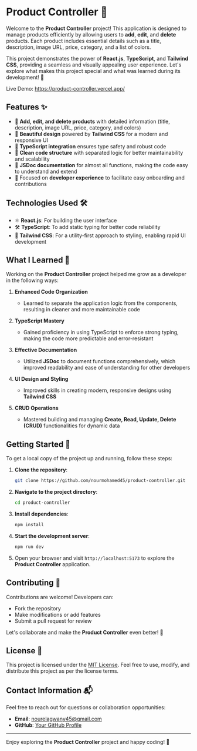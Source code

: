 # Product Controller 🚀

Welcome to the **Product Controller** project! This application is designed to manage products efficiently by allowing users to **add**, **edit**, and **delete** products. Each product includes essential details such as a title, description, image URL, price, category, and a list of colors.

This project demonstrates the power of **React.js**, **TypeScript**, and **Tailwind CSS**, providing a seamless and visually appealing user experience. Let's explore what makes this project special and what was learned during its development! 🌟

Live Demo: https://product-controller.vercel.app/

## Features ✨

- 📝 **Add, edit, and delete products** with detailed information (title, description, image URL, price, category, and colors)
- 💅 **Beautiful design** powered by **Tailwind CSS** for a modern and responsive UI
- 🔧 **TypeScript integration** ensures type safety and robust code
- 🧩 **Clean code structure** with separated logic for better maintainability and scalability
- 📜 **JSDoc documentation** for almost all functions, making the code easy to understand and extend
- 🎯 Focused on **developer experience** to facilitate easy onboarding and contributions

## Technologies Used 🛠️

- ⚛️ **React.js**: For building the user interface
- 🛠️ **TypeScript**: To add static typing for better code reliability
- 🎨 **Tailwind CSS**: For a utility-first approach to styling, enabling rapid UI development

## What I Learned 🧠

Working on the **Product Controller** project helped me grow as a developer in the following ways:

1. **Enhanced Code Organization**
   - Learned to separate the application logic from the components, resulting in cleaner and more maintainable code

2. **TypeScript Mastery**
   - Gained proficiency in using TypeScript to enforce strong typing, making the code more predictable and error-resistant

3. **Effective Documentation**
   - Utilized **JSDoc** to document functions comprehensively, which improved readability and ease of understanding for other developers

4. **UI Design and Styling**
   - Improved skills in creating modern, responsive designs using **Tailwind CSS**

5. **CRUD Operations**
   - Mastered building and managing **Create, Read, Update, Delete (CRUD)** functionalities for dynamic data

## Getting Started 🚀

To get a local copy of the project up and running, follow these steps:

1. **Clone the repository**:
   ```bash
   git clone https://github.com/nourmohamed45/product-controller.git
   ```

2. **Navigate to the project directory**:
   ```bash
   cd product-controller
   ```

3. **Install dependencies**:
   ```bash
   npm install
   ```

4. **Start the development server**:
   ```bash
   npm run dev
   ```

5. Open your browser and visit `http://localhost:5173` to explore the **Product Controller** application.

## Contributing 🤝

Contributions are welcome! Developers can:
- Fork the repository
- Make modifications or add features
- Submit a pull request for review

Let's collaborate and make the **Product Controller** even better! 🙌

## License 📄

This project is licensed under the [MIT License](LICENSE). Feel free to use, modify, and distribute this project as per the license terms.

## Contact Information 📬

Feel free to reach out for questions or collaboration opportunities:
- **Email**: nourelagwany45@gmail.com
- **GitHub**: [Your GitHub Profile](https://github.com/nourmohamed45)

---

Enjoy exploring the **Product Controller** project and happy coding! 🎉
